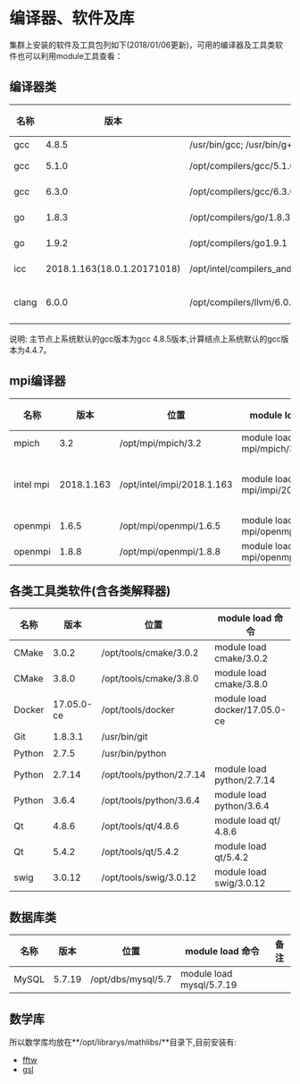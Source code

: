 # 编译器、软件及库

集群上安装的软件及工具包列如下(2018/01/06更新)，可用的编译器及工具类软件也可以利用module工具查看：  
## 编译器类
| 名称  | 版本                        | 位置                                                              | module load 命令             | 备注                               |
| ----- | --------------------------- | ----------------------------------------------------------------- | ---------------------------- | ---------------------------------- |
| gcc   | 4.8.5                       | /usr/bin/gcc; /usr/bin/g++; /usr/bin/gfortran                     |                              | 系统默认                           |
| gcc   | 5.1.0                       | /opt/compilers/gcc/5.1.0                                          | module load gcc/5.1.0        |                                    |
| gcc   | 6.3.0                       | /opt/compilers/gcc/6.3.0                                          | module load gcc/6.3.0        |                                    |
| go    | 1.8.3                       | /opt/compilers/go/1.8.3                                           | module load go/1.8.3         | [go语言](https://golang.org)编译器 |
| go    | 1.9.2                       | /opt/compilers/go1.9.1                                            | module load go/1.9.2         |                                    |
| icc   | 2018.1.163(18.0.1.20171018) | /opt/intel/compilers_and_libraries_2018.1.163/linux/[bin/intel64] | module load icc/2018.1.163   | 正版激活                           |
| clang | 6.0.0                       | /opt/compilers/llvm/6.0.0                                         | module load llvm-clang/6.0.0 | c/c++编译器名称：clang/clang++     |

说明:
主节点上系统默认的gcc版本为gcc 4.8.5版本,计算结点上系统默认的gcc版本为4.4.7。

## mpi编译器
| 名称      | 版本       | 位置                       | module load 命令                | 备注     |
| --------- | ---------- | -------------------------- | ------------------------------- | -------- |
| mpich     | 3.2        | /opt/mpi/mpich/3.2         | module load mpi/mpich/3.2       |          |
| intel mpi | 2018.1.163 | /opt/intel/impi/2018.1.163 | module load mpi/impi/2017.4.196 | 正版激活 |
| openmpi   | 1.6.5      | /opt/mpi/openmpi/1.6.5     | module load mpi/openmpi/1.6.5   |          |
| openmpi   | 1.8.8      | /opt/mpi/openmpi/1.8.8     | module load mpi/openmpi/1.8.8   |          |

## 各类工具类软件(含各类解释器)
| 名称   | 版本       | 位置                     | module load 命令              | 备注                               |
| ------ | ---------- | ------------------------ | ----------------------------- | ---------------------------------- |
| CMake  | 3.0.2      | /opt/tools/cmake/3.0.2   | module load cmake/3.0.2       |                                    |
| CMake  | 3.8.0      | /opt/tools/cmake/3.8.0   | module load cmake/3.8.0       |                                    |
| Docker | 17.05.0-ce | /opt/tools/docker        | module load docker/17.05.0-ce | [@docker](https://www.docker.com/) |
| Git    | 1.8.3.1    | /usr/bin/git             |                               | 系统默认                           |
| Python | 2.7.5      | /usr/bin/python          |                               | 系统默认                           |
| Python | 2.7.14     | /opt/tools/python/2.7.14 | module load python/2.7.14     |                                    |
| Python | 3.6.4      | /opt/tools/python/3.6.4  | module load python/3.6.4      |                                    |
| Qt     | 4.8.6      | /opt/tools/qt/4.8.6      | module load qt/ 4.8.6         |                                    |
| Qt     | 5.4.2      | /opt/tools/qt/5.4.2      | module load qt/5.4.2          |                                    |
| swig   | 3.0.12     | /opt/tools/swig/3.0.12   | module load swig/3.0.12       |                                    |

## 数据库类
| 名称  | 版本   | 位置               | module load 命令         | 备注 |
| ----- | ------ | ------------------ | ------------------------ | ---- |
| MySQL | 5.7.19 | /opt/dbs/mysql/5.7 | module load mysql/5.7.19 |      |

## 数学库
所以数学库均放在**/opt/librarys/mathlibs/**目录下,目前安装有:
 - [fftw](http://fftw.org/)
 - [gsl](http://www.gnu.org/software/gsl/)
 